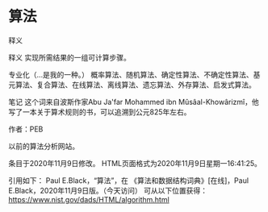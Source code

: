 # 算法


释义



释义
实现所需结果的一组可计算步骤。



专业化（…是我的一种。）
概率算法、随机算法、确定性算法、不确定性算法、基元算法、复合算法、在线算法、离线算法、遗忘算法、外存算法、启发式算法。



笔记
这个词来自波斯作家Abu Ja'far Mohammed ibn Mûsâal-Khowârizmî，他写了一本关于算术规则的书，可以追溯到公元825年左右。


作者：PEB


以前的算法分析网站。








条目于2020年11月9日修改。
HTML页面格式为2020年11月9日星期一16:41:25。



引用如下：
Paul E.Black，“算法”，在
《算法和数据结构词典》[在线]，Paul E.Black，2020年11月9日版。（今天访问）
可从以下位置获得：https://www.nist.gov/dads/HTML/algorithm.html